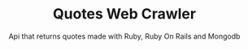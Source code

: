<h1 align="center">
  Quotes Web Crawler
</h1>

<p align="center">Api that returns quotes made with Ruby, Ruby On Rails and Mongodb</p>
